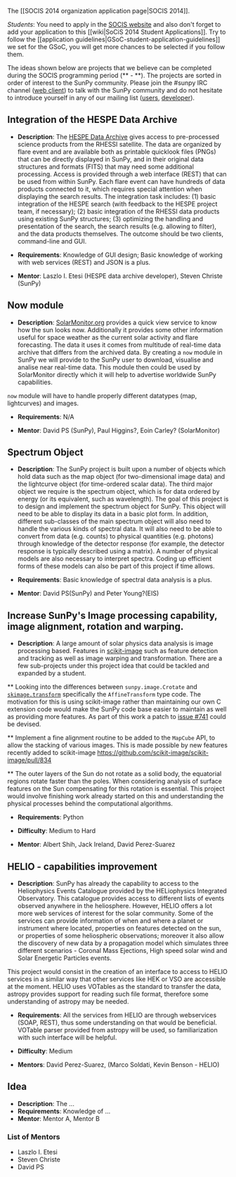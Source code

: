 The [[SOCIS 2014 organization application page|SOCIS 2014]].

*Students*: You need to apply in the
[SOCIS website](http://sophia.estec.esa.int/socis2014/) and also don't forget to
add your application to this [[wiki|SoCiS 2014 Student Applications]].
Try to follow the [[application guidelines|GSoC-student-application-guidelines]]
we set for the GSoC, you will get more chances to be selected if you follow them.

The ideas shown below are projects that we believe can be completed during the SOCIS
programming period (** - **).
The projects are sorted in order of interest to the SunPy community.
Please join the #sunpy IRC channel ([web client](http://webchat.freenode.net/)) to
talk with the SunPy community and do not hesitate to introduce yourself in any of our
mailing list ([users](https://groups.google.com/forum/?fromgroups#!forum/sunpy),
[developer](https://groups.google.com/forum/?fromgroups#!forum/sunpy-dev)).

## Integration of the HESPE Data Archive
* **Description**: The [HESPE Data Archive](http://hespe.eu/browser) gives access
to pre-processed science products from the RHESSI satellite.
The data are organized by flare event and are available both as printable quicklook
files (PNGs) that can be directly displayed in SunPy, and in their original data
structures and formats (FITS) that may need some additional processing.
Access is provided through a web interface (REST) that can be used from within SunPy.
Each flare event can have hundreds of data products connected to it, which requires
special attention when displaying the search results.
The integration task includes:
(1) basic integration of the HESPE search (with feedback to the HESPE project team,
if necessary);
(2) basic integration of the RHESSI data products using existing SunPy structures;
(3) optimizing the handling and presentation of the search, the search results
(e.g. allowing to filter), and the data products themselves.
The outcome should be two clients, command-line and GUI.

* **Requirements**: Knowledge of GUI design; Basic knowledge of working with web
services (REST) and JSON is a plus.

* **Mentor**: Laszlo I. Etesi (HESPE data archive developer), Steven Christe (SunPy)

## Now module
* **Description**: [SolarMonitor.org](http://solarmonitor.org) provides a quick view
service to know how the sun looks now.
Additionally it provides some other information useful for space weather as the
current solar activity and flare forecasting.
The data it uses it comes from multitude of real-time data archive that differs from
the archived data.
By creating a `now` module in SunPy we will provide to the SunPy user to download,
visualise and analise near real-time data.
This module then could be used by SolarMonitor directly which it will help to advertise
worldwide SunPy capabilities.

`now` module will have to handle properly different datatypes (map, lightcurves) and
images.

* **Requirements**: N/A

* **Mentor**: David PS (SunPy), Paul Higgins?, Eoin Carley? (SolarMonitor)

## Spectrum Object
* **Description**: The SunPy project is built upon a number of objects which hold
data such as the map object (for two-dimensional image data) and the lightcurve
object (for time-ordered scalar data).
The third major object we require is the spectrum object, which is for data ordered
by energy (or its equivalent, such as wavelength).
The goal of this project is to design and implement the spectrum object for SunPy.
This object will need to be able to display its data in a basic plot form.
In addition, different sub-classes of the main spectrum object will also need to
handle the various kinds of spectral data.
It will also need to be able to convert from data (e.g. counts) to physical
quantities (e.g. photons) through knowledge of the detector response (for example,
the detector response is typically described using a matrix).
A number of physical models are also necessary to interpret spectra.
Coding up efficient forms of these models can also be part of this project if time allows.

* **Requirements**: Basic knowledge of spectral data analysis is a plus.

* **Mentor**: David PS(SunPy) and Peter Young?(EIS)

## Increase SunPy's Image processing capability, image alignment, rotation and warping.

* **Description**: A large amount of solar physics data analysis is image processing based. Features in [scikit-image](http://scikit-image.org/) such as feature detection and tracking as well as image warping and transformation. There are a few sub-projects under this project idea that could be tackled and expanded by a student.

** Looking into the differences between `sunpy.image.Crotate` and [`skimage.transform`](http://scikit-image.org/docs/0.9.x/api/skimage.transform.html) specifically the `AffineTransform` type code. The motivation for this is using scikit-image rather than maintaining our own C extension code would make the SunPy code base easier to maintain as well as providing more features. As part of this work a patch to [issue #741](https://github.com/sunpy/sunpy/issues/741) could be devised.

** Implement a fine alignment routine to be added to the `MapCube` API, to allow the stacking of various images. This is made possible by new features recently added to scikit-image https://github.com/scikit-image/scikit-image/pull/834

** The outer layers of the Sun do not rotate as a solid body, the equatorial regions rotate faster than the poles. When considering analysis of surface features on the Sun compensating for this rotation is essential. This project would involve finishing work already started on this and understanding the physical processes behind the computational algorithms.

* **Requirements**: Python

* **Difficulty**: Medium to Hard

* **Mentor**: Albert Shih, Jack Ireland, David Perez-Suarez

## HELIO - capabilities improvement

* **Description**: SunPy has already the capability to access to the Heliophysics Events Catalogue provided by the HELiophysics Integrated Observatory.  This catalogue provides access to different lists of events observed anywhere in the heliosphere.  However, HELIO offers a lot more web services of interest for the solar community.  Some of the services can provide information of when and where a planet or instrument where located, properties on features detected on the sun, or properties of some heliospheric observations; moreover it also allow the discovery of new data by a propagation model which simulates three different scenarios - Coronal Mass Ejections, High speed solar wind and Solar Energetic Particles events.

 This project would consist in the creation of an interface to access to HELIO services in a similar way that other services like HEK or VSO are accessible at the moment. HELIO uses VOTables as the standard to transfer the data, astropy provides support for reading such file format, therefore some understanding of astropy may be needed.

* **Requirements**: All the services from HELIO are through webservices (SOAP, REST), thus some understanding on that would be beneficial. VOTable parser provided from astropy will be used, so familiarization with such interface will be helpful.

* **Difficulty**: Medium

* **Mentors**: David Perez-Suarez, (Marco Soldati, Kevin Benson - HELIO)

## Idea
* **Description**: The ...
* **Requirements**: Knowledge of ...
* **Mentor**: Mentor A, Mentor B


### List of Mentors
* Laszlo I. Etesi
* Steven Christe
* David PS

